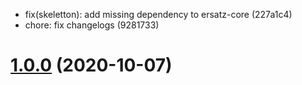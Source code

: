 * fix(skeletton): add missing dependency to ersatz-core (227a1c4)
* chore: fix changelogs (9281733)

# [1.0.0](https://github.com/formidable-webview/ersatz/compare/v1.0.1...@formidable-webview/skeletton@1.0.0) (2020-10-07)

